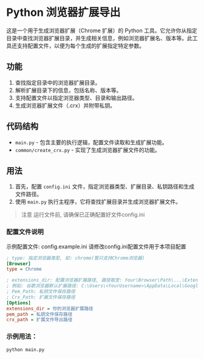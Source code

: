 # Python 浏览器扩展导出

这是一个用于生成浏览器扩展（Chrome 扩展）的 Python
工具。它允许你从指定目录中查找浏览器扩展目录，并生成相关信息，例如浏览器扩展名、版本等。此工具还支持配置文件，以便为每个生成的扩展指定特定参数。

## 功能

1. 查找指定目录中的浏览器扩展目录。
2. 解析扩展目录下的信息，包括名称、版本等。
3. 支持配置文件以指定浏览器类型、目录和输出路径。
4. 生成浏览器扩展文件（.crx）并附带私钥。

## 代码结构

- `main.py` - 包含主要的执行逻辑，配置文件读取和生成扩展功能。
- `common/create_crx.py` - 实现了生成浏览器扩展文件的功能。

## 用法

1. 首先，配置 `config.ini` 文件，指定浏览器类型、扩展目录、私钥路径和生成文件路径。
2. 使用 `main.py` 执行主程序，它将查找扩展目录并生成浏览器扩展文件。

> 注意 运行文件前, 请确保已正确配置好文件config.ini

### 配置文件说明

示例配置文件: config.example.ini
请修改config.ini配置文件用于本项目配置

```ini
; type: 指定浏览器类型, 如: chrome(暂只支持Chrome浏览器)
[Browser]
type = Chrome

; extensions_dir: 配置浏览器扩展路径, 路径取至: Your\Browser\Path\...\Extensions
; 例如: 谷歌浏览器默认扩展路径: C:\Users\<YourUsername>\AppData\Local\Google\Chrome\User Data\Default\Extensions
; Pem_Path: 私钥文件保存路径
; Crx_Path: 扩展文件保存路径
[Options]
extensions_dir = 你的浏览器扩展路径
pem_path = 私钥文件保存路径
crx_path = 扩展文件导出路径
```

### 示例用法：

```bash
python main.py
```

